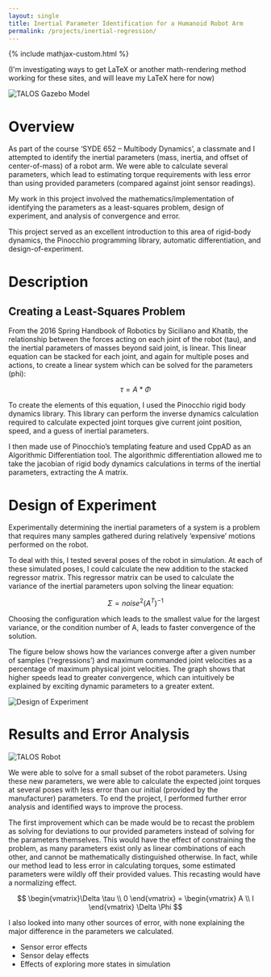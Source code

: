 ```yaml
---
layout: single
title: Inertial Parameter Identification for a Humanoid Robot Arm
permalink: /projects/inertial-regression/
---
```

{% include mathjax-custom.html %}

(I'm investigating ways to get LaTeX or another math-rendering method working for these sites, and will leave my LaTeX here for now)

![TALOS Gazebo Model](/Wesley-Fisher/pages/projects/inertial-regression/talos_static_experiment_gazebo.png) 


# Overview

As part of the course ‘SYDE 652 – Multibody Dynamics’, a classmate and I attempted to identify the inertial parameters (mass, inertia, and offset of center-of-mass) of a robot arm. We were able to calculate several parameters, which lead to estimating torque requirements with less error than using provided parameters (compared against joint sensor readings).

My work in this project involved the mathematics/implementation of identifying the parameters as a least-squares problem, design of experiment, and analysis of convergence and error.

This project served as an excellent introduction to this area of rigid-body dynamics, the Pinocchio programming library, automatic differentiation, and design-of-experiment.


# Description

## Creating a Least-Squares Problem

From the 2016 Spring Handbook of Robotics by Siciliano and Khatib, the relationship between the forces acting on each joint of the robot (tau), and the inertial parameters of masses beyond said joint, is linear. This linear equation can be stacked for each joint, and again for multiple poses and actions, to create a linear system which can be solved for the parameters (phi):

 $$  \tau = A*\Phi  $$

To create the elements of this equation, I used the Pinocchio rigid body dynamics library. This library can perform the inverse dynamics calculation required to calculate expected joint torques give current joint position, speed, and a guess of inertial parameters.

I then made use of Pinocchio’s templating feature and used CppAD as an Algorithmic Differentiation tool. The algorithmic differentiation allowed me to take the jacobian of rigid body dynamics calculations in terms of the inertial parameters, extracting the A matrix.


# Design of Experiment

Experimentally determining the inertial parameters of a system is a problem that requires many samples gathered during relatively ‘expensive’ motions performed on the robot.

To deal with this, I tested several poses of the robot in simulation. At each of these simulated poses, I could calculate the new addition to the stacked regressor matrix. This regressor matrix can be used to calculate the variance of the inertial parameters upon solving the linear equation:

 $$  \Sigma= noise^2 (A^T)^{-1}  $$

Choosing the configuration which leads to the smallest value for the largest variance, or the condition number of A, leads to faster convergence of the solution.

The figure below shows how the variances converge after a given number of samples (‘regressions’) and maximum commanded joint velocities as a percentage of maximum physical joint velocities. The graph shows that higher speeds lead to greater convergence, which can intuitively be explained by exciting dynamic parameters to a greater extent.

![Design of Experiment](/Wesley-Fisher/pages/projects/inertial-regression/vel_limits_on_convergence.png) 


# Results and Error Analysis

![TALOS Robot](/Wesley-Fisher/pages/projects/inertial-regression/talos_static_experiment.png)

We were able to solve for a small subset of the robot parameters. Using these new parameters, we were able to calculate the expected joint torques at several poses with less error than our initial (provided by the manufacturer) parameters.  To end the project, I performed further error analysis and identified ways to improve the process.

The first improvement which can be made would be to recast the problem as solving for deviations to our provided parameters instead of solving for the parameters themselves. This would have the effect of constraining the problem, as many parameters exist only as linear combinations of each other, and cannot be mathematically distinguished otherwise. In fact, while our method lead to less error in calculating torques, some estimated parameters were wildly off their provided values. This recasting would have a normalizing effect.

$$  \begin{vmatrix}\Delta \tau \\ 0 \end{vmatrix} = \begin{vmatrix} A  \\ I \end{vmatrix} \Delta \Phi  $$

I also looked into many other sources of error, with none explaining the major difference in the parameters we calculated.

* Sensor error effects
* Sensor delay effects
* Effects of exploring more states in simulation

